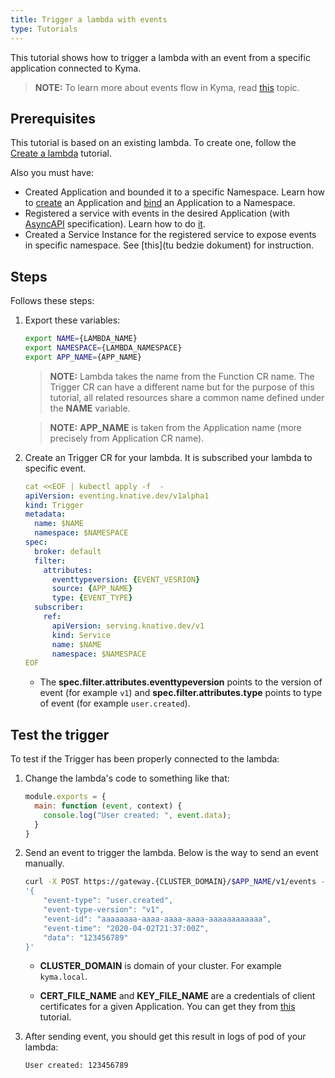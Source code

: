 ```yaml
---
title: Trigger a lambda with events
type: Tutorials
---
```


This tutorial shows how to trigger a lambda with an event from a specific application connected to Kyma.

>**NOTE:** To learn more about events flow in Kyma, read [this](/components/knative-eventing-mesh) topic.

## Prerequisites

This tutorial is based on an existing lambda. To create one, follow the [Create a lambda](#tutorials-create-a-lambda) tutorial.

Also you must have: 

- Created Application and bounded it to a specific Namespace. Learn how to [create](/components/application-connector#tutorials-create-a-new-application) an Application and [bind](/components/application-connector#tutorials-bind-an-application-to-a-namespace) an Application to a Namespace.
- Registered a service with events in the desired Application (with [AsyncAPI](https://www.asyncapi.com/) specification). Learn how to do [it](components/application-connector/#tutorials-register-a-service).
- Created a Service Instance for the registered service to expose events in specific namespace. See [this](tu bedzie dokument) for instruction.

## Steps

Follows these steps:

1. Export these variables:

    ```bash
    export NAME={LAMBDA_NAME}
    export NAMESPACE={LAMBDA_NAMESPACE}
    export APP_NAME={APP_NAME}
    ```

    > **NOTE:** Lambda takes the name from the Function CR name. The Trigger CR can have a different name but for the purpose of this tutorial, all related resources share a common name defined under the **NAME** variable.

    > **NOTE:** **APP_NAME** is taken from the Application name (more precisely from Application CR name).

2. Create an Trigger CR for your lambda. It is subscribed your lambda to specific event.

    ```yaml
    cat <<EOF | kubectl apply -f  -
    apiVersion: eventing.knative.dev/v1alpha1
    kind: Trigger
    metadata:
      name: $NAME
      namespace: $NAMESPACE
    spec:
      broker: default
      filter:
        attributes:
          eventtypeversion: {EVENT_VESRION}
          source: {APP_NAME}
          type: {EVENT_TYPE}
      subscriber:
        ref:
          apiVersion: serving.knative.dev/v1
          kind: Service
          name: $NAME
          namespace: $NAMESPACE
    EOF
    ```

    - The **spec.filter.attributes.eventtypeversion** points to the version of event (for example `v1`) and **spec.filter.attributes.type** points to type of event (for example `user.created`).

## Test the trigger

To test if the Trigger has been properly connected to the lambda:

1. Change the lambda's code to something like that:​

    ```js
    module.exports = {
      main: function (event, context) {
        console.log("User created: ", event.data);
      }
    }
    ```

2. Send an event to trigger the lambda. Below is the way to send an event manually.

    ```bash
    curl -X POST https://gateway.{CLUSTER_DOMAIN}/$APP_NAME/v1/events -k --cert {CERT_FILE_NAME}.crt --key {KEY_FILE_NAME}.key -d \
    '{
        "event-type": "user.created",
        "event-type-version": "v1",
        "event-id": "aaaaaaaa-aaaa-aaaa-aaaa-aaaaaaaaaaaa",
        "event-time": "2020-04-02T21:37:00Z",
        "data": "123456789"
    }'
    ```

    - **CLUSTER_DOMAIN** is domain of your cluster. For example `kyma.local`.

    - **CERT_FILE_NAME** and **KEY_FILE_NAME** are a credentials of client certificates for a given Application. You can get they from [this](https://kyma-project.io/docs/master/components/application-connector/#tutorials-get-the-client-certificate) tutorial.

3. After sending event, you should get this result in logs of pod of your lambda:

    ```text
    User created: 123456789
    ```



